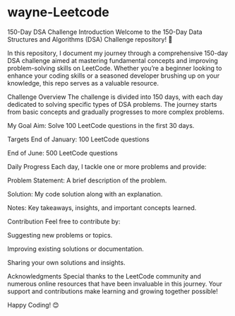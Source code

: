 # wayne-Leetcode
150-Day DSA Challenge
Introduction
Welcome to the 150-Day Data Structures and Algorithms (DSA) Challenge repository! 🚀

In this repository, I document my journey through a comprehensive 150-day DSA challenge aimed at mastering fundamental concepts and improving problem-solving skills on LeetCode. Whether you’re a beginner looking to enhance your coding skills or a seasoned developer brushing up on your knowledge, this repo serves as a valuable resource.

Challenge Overview
The challenge is divided into 150 days, with each day dedicated to solving specific types of DSA problems. The journey starts from basic concepts and gradually progresses to more complex problems.

My Goal
Aim: Solve 100 LeetCode questions in the first 30 days.

Targets
End of January: 100 LeetCode questions

End of June: 500 LeetCode questions

Daily Progress
Each day, I tackle one or more problems and provide:

Problem Statement: A brief description of the problem.

Solution: My code solution along with an explanation.

Notes: Key takeaways, insights, and important concepts learned.

Contribution
Feel free to contribute by:

Suggesting new problems or topics.

Improving existing solutions or documentation.

Sharing your own solutions and insights.

Acknowledgments
Special thanks to the LeetCode community and numerous online resources that have been invaluable in this journey. Your support and contributions make learning and growing together possible!

Happy Coding! 😊
